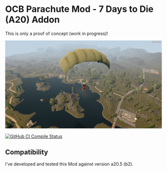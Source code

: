 # OCB Parachute Mod - 7 Days to Die (A20) Addon

This is only a proof of concept (work in progress)!

![Parachute from the Sky](Screens/in-game-parachute-1.jpg)

[![GitHub CI Compile Status][4]][3]

[3]: https://github.com/OCB7D2D/OcbParachute/actions/workflows/ci.yml
[4]: https://github.com/OCB7D2D/OcbParachute/actions/workflows/ci.yml/badge.svg

## Compatibility

I've developed and tested this Mod against version a20.5 (b2).
